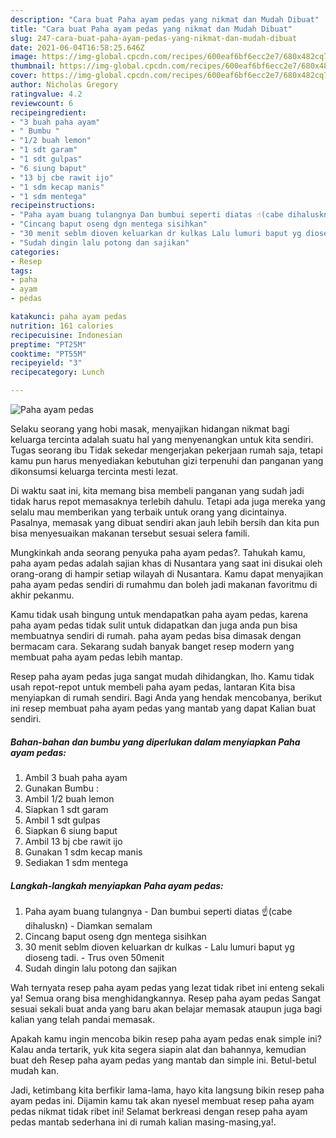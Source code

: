 ```yaml
---
description: "Cara buat Paha ayam pedas yang nikmat dan Mudah Dibuat"
title: "Cara buat Paha ayam pedas yang nikmat dan Mudah Dibuat"
slug: 247-cara-buat-paha-ayam-pedas-yang-nikmat-dan-mudah-dibuat
date: 2021-06-04T16:58:25.646Z
image: https://img-global.cpcdn.com/recipes/600eaf6bf6ecc2e7/680x482cq70/paha-ayam-pedas-foto-resep-utama.jpg
thumbnail: https://img-global.cpcdn.com/recipes/600eaf6bf6ecc2e7/680x482cq70/paha-ayam-pedas-foto-resep-utama.jpg
cover: https://img-global.cpcdn.com/recipes/600eaf6bf6ecc2e7/680x482cq70/paha-ayam-pedas-foto-resep-utama.jpg
author: Nicholas Gregory
ratingvalue: 4.2
reviewcount: 6
recipeingredient:
- "3 buah paha ayam"
- " Bumbu "
- "1/2 buah lemon"
- "1 sdt garam"
- "1 sdt gulpas"
- "6 siung baput"
- "13 bj cbe rawit ijo"
- "1 sdm kecap manis"
- "1 sdm mentega"
recipeinstructions:
- "Paha ayam buang tulangnya Dan bumbui seperti diatas ☝(cabe dihaluskn) Diamkan semalam"
- "Cincang baput oseng dgn mentega sisihkan"
- "30 menit seblm dioven keluarkan dr kulkas Lalu lumuri baput yg dioseng tadi. Trus oven 50menit"
- "Sudah dingin lalu potong dan sajikan"
categories:
- Resep
tags:
- paha
- ayam
- pedas

katakunci: paha ayam pedas 
nutrition: 161 calories
recipecuisine: Indonesian
preptime: "PT25M"
cooktime: "PT55M"
recipeyield: "3"
recipecategory: Lunch

---
```



![Paha ayam pedas](https://img-global.cpcdn.com/recipes/600eaf6bf6ecc2e7/680x482cq70/paha-ayam-pedas-foto-resep-utama.jpg)

Selaku seorang yang hobi masak, menyajikan hidangan nikmat bagi keluarga tercinta adalah suatu hal yang menyenangkan untuk kita sendiri. Tugas seorang ibu Tidak sekedar mengerjakan pekerjaan rumah saja, tetapi kamu pun harus menyediakan kebutuhan gizi terpenuhi dan panganan yang dikonsumsi keluarga tercinta mesti lezat.

Di waktu  saat ini, kita memang bisa membeli panganan yang sudah jadi tidak harus repot memasaknya terlebih dahulu. Tetapi ada juga mereka yang selalu mau memberikan yang terbaik untuk orang yang dicintainya. Pasalnya, memasak yang dibuat sendiri akan jauh lebih bersih dan kita pun bisa menyesuaikan makanan tersebut sesuai selera famili. 



Mungkinkah anda seorang penyuka paha ayam pedas?. Tahukah kamu, paha ayam pedas adalah sajian khas di Nusantara yang saat ini disukai oleh orang-orang di hampir setiap wilayah di Nusantara. Kamu dapat menyajikan paha ayam pedas sendiri di rumahmu dan boleh jadi makanan favoritmu di akhir pekanmu.

Kamu tidak usah bingung untuk mendapatkan paha ayam pedas, karena paha ayam pedas tidak sulit untuk didapatkan dan juga anda pun bisa membuatnya sendiri di rumah. paha ayam pedas bisa dimasak dengan bermacam cara. Sekarang sudah banyak banget resep modern yang membuat paha ayam pedas lebih mantap.

Resep paha ayam pedas juga sangat mudah dihidangkan, lho. Kamu tidak usah repot-repot untuk membeli paha ayam pedas, lantaran Kita bisa menyiapkan di rumah sendiri. Bagi Anda yang hendak mencobanya, berikut ini resep membuat paha ayam pedas yang mantab yang dapat Kalian buat sendiri.

<!--inarticleads1-->

##### Bahan-bahan dan bumbu yang diperlukan dalam menyiapkan Paha ayam pedas:

1. Ambil 3 buah paha ayam
1. Gunakan  Bumbu :
1. Ambil 1/2 buah lemon
1. Siapkan 1 sdt garam
1. Ambil 1 sdt gulpas
1. Siapkan 6 siung baput
1. Ambil 13 bj cbe rawit ijo
1. Gunakan 1 sdm kecap manis
1. Sediakan 1 sdm mentega




<!--inarticleads2-->

##### Langkah-langkah menyiapkan Paha ayam pedas:

1. Paha ayam buang tulangnya - Dan bumbui seperti diatas ☝(cabe dihaluskn) - Diamkan semalam
1. Cincang baput oseng dgn mentega sisihkan
1. 30 menit seblm dioven keluarkan dr kulkas - Lalu lumuri baput yg dioseng tadi. - Trus oven 50menit
1. Sudah dingin lalu potong dan sajikan




Wah ternyata resep paha ayam pedas yang lezat tidak ribet ini enteng sekali ya! Semua orang bisa menghidangkannya. Resep paha ayam pedas Sangat sesuai sekali buat anda yang baru akan belajar memasak ataupun juga bagi kalian yang telah pandai memasak.

Apakah kamu ingin mencoba bikin resep paha ayam pedas enak simple ini? Kalau anda tertarik, yuk kita segera siapin alat dan bahannya, kemudian buat deh Resep paha ayam pedas yang mantab dan simple ini. Betul-betul mudah kan. 

Jadi, ketimbang kita berfikir lama-lama, hayo kita langsung bikin resep paha ayam pedas ini. Dijamin kamu tak akan nyesel membuat resep paha ayam pedas nikmat tidak ribet ini! Selamat berkreasi dengan resep paha ayam pedas mantab sederhana ini di rumah kalian masing-masing,ya!.

